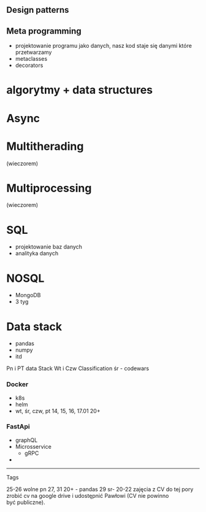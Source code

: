 
## Design patterns 

## Meta programming
- projektowanie programu jako danych, nasz kod staje się danymi które przetwarzamy
- metaclasses
- decorators






# algorytmy + data structures




# Async


# Multitherading
(wieczorem)

# Multiprocessing
(wieczorem)

# SQL
- projektowanie baz danych
- analityka danych

# NOSQL
- MongoDB
- 3 tyg

# Data stack
- pandas
- numpy
- itd


Pn i PT data Stack
Wt i Czw Classification 
śr - codewars

### Docker 
- k8s
- helm
- wt, śr, czw, pt 14, 15, 16, 17.01 20+
### FastApi
- graphQL
- Microsservice
	- gRPC
- 


---
Tags


25-26 wolne
pn 27, 31  20+ - pandas
29 sr- 20-22 zajęcia z CV do tej pory zrobić cv na google drive i udostępnić Pawłowi (CV nie powinno być publiczne).